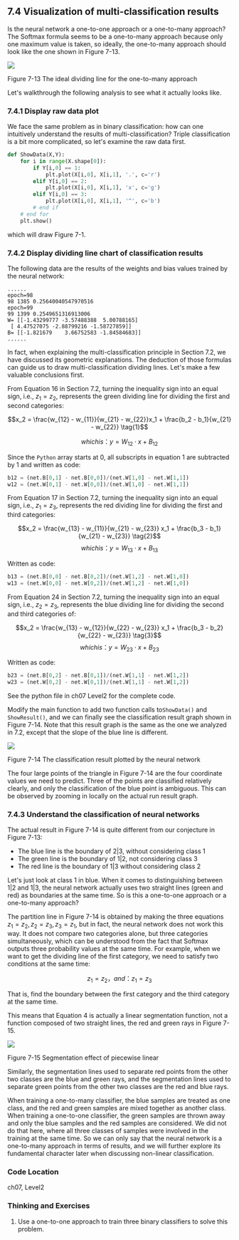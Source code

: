 <!--Copyright © Microsoft Corporation. All rights reserved.
  适用于[License](https://github.com/Microsoft/ai-edu/blob/master/LICENSE.md)版权许可-->
  
## 7.4 Visualization of multi-classification results

Is the neural network a one-to-one approach or a one-to-many approach? The Softmax formula seems to be a one-to-many approach because only one maximum value is taken, so ideally, the one-to-many approach should look like the one shown in Figure 7-13.

![](https://aiedugithub4a2.blob.core.windows.net/a2-images/Images/7/OneVsOthers.png)

Figure 7-13 The ideal dividing line for the one-to-many approach

Let's walkthrough the following analysis to see what it actually looks like.

### 7.4.1 Display raw data plot

We face the same problem as in binary classification: how can one intuitively understand the results of multi-classification? Triple classification is a bit more complicated, so let's examine the raw data first.

```Python
def ShowData(X,Y):
    for i in range(X.shape[0]):
        if Y[i,0] == 1:
            plt.plot(X[i,0], X[i,1], '.', c='r')
        elif Y[i,0] == 2:
            plt.plot(X[i,0], X[i,1], 'x', c='g')
        elif Y[i,0] == 3:
            plt.plot(X[i,0], X[i,1], '^', c='b')
        # end if
    # end for
    plt.show()
```

which will draw Figure 7-1.

### 7.4.2 Display dividing line chart of classification results

The following data are the results of the weights and bias values trained by the neural network:

```
......
epoch=98
98 1385 0.25640040547970516
epoch=99
99 1399 0.2549651316913006
W= [[-1.43299777 -3.57488388  5.00788165]
 [ 4.47527075 -2.88799216 -1.58727859]]
B= [[-1.821679    3.66752583 -1.84584683]]
......
```

In fact, when explaining the multi-classification principle in Section 7.2, we have discussed its geometric explanations. The deduction of those formulas can guide us to draw multi-classification dividing lines. Let's make a few valuable conclusions first.

From Equation 16 in Section 7.2, turning the inequality sign into an equal sign, i.e., $z_1=z_2$, represents the green dividing line for dividing the first and second categories:

$$x_2 = \frac{w_{12} - w_{11}}{w_{21} - w_{22}}x_1 + \frac{b_2 - b_1}{w_{21} - w_{22}} \tag{1}$$

$$which is：y = W_{12} \cdot x + B_{12}$$

Since the `Python` array starts at 0, all subscripts in equation 1 are subtracted by 1 and written as code:

```Python
b12 = (net.B[0,1] - net.B[0,0])/(net.W[1,0] - net.W[1,1])
w12 = (net.W[0,1] - net.W[0,0])/(net.W[1,0] - net.W[1,1])
```

From Equation 17 in Section 7.2, turning the inequality sign into an equal sign, i.e., $z_1=z_3$, represents the red dividing line for dividing the first and third categories:

$$x_2 = \frac{w_{13} - w_{11}}{w_{21} - w_{23}} x_1 + \frac{b_3 - b_1}{w_{21} - w_{23}} \tag{2}$$
$$which is：y = W_{13} \cdot x + B_{13}$$

Written as code:

```Python
b13 = (net.B[0,0] - net.B[0,2])/(net.W[1,2] - net.W[1,0])
w13 = (net.W[0,0] - net.W[0,2])/(net.W[1,2] - net.W[1,0])
```

From Equation 24 in Section 7.2, turning the inequality sign into an equal sign, i.e., $z_2=z_3$, represents the blue dividing line for dividing the second and third categories of:

$$x_2 = \frac{w_{13} - w_{12}}{w_{22} - w_{23}} x_1 + \frac{b_3 - b_2}{w_{22} - w_{23}} \tag{3}$$
$$which is：y = W_{23} \cdot x + B_{23}$$

Written as code:

```Python
b23 = (net.B[0,2] - net.B[0,1])/(net.W[1,1] - net.W[1,2])
w23 = (net.W[0,2] - net.W[0,1])/(net.W[1,1] - net.W[1,2])
```

See the python file in ch07 Level2 for the complete code.

Modify the main function to add two function calls to`ShowData()` and `ShowResult()`, and we can finally see the classification result graph shown in Figure 7-14. Note that this result graph is the same as the one we analyzed in 7.2, except that the slope of the blue line is different.

![](https://aiedugithub4a2.blob.core.windows.net/a2-images/Images/7/result.png)

Figure 7-14 The classification result plotted by the neural network

The four large points of the triangle in Figure 7-14 are the four coordinate values we need to predict. Three of the points are classified relatively clearly, and only the classification of the blue point is ambiguous. This can be observed by zooming in locally on the actual run result graph.

### 7.4.3 Understand the classification of neural networks

The actual result in Figure 7-14 is quite different from our conjecture in Figure 7-13:

- The blue line is the boundary of 2|3, without considering class 1
- The green line is the boundary of 1|2, not considering class 3
- The red line is the boundary of 1|3 without considering class 2

Let's just look at class 1 in blue. When it comes to distinguishing between 1|2 and 1|3, the neural network actually uses two straight lines (green and red) as boundaries at the same time. So is this a one-to-one approach or a one-to-many approach?

The partition line in Figure 7-14 is obtained by making the three equations $z_1=z_2, z_2=z_3, z_3=z_1$, but in fact, the neural network does not work this way. It does not compare two categories alone, but three categories simultaneously, which can be understood from the fact that Softmax outputs three probability values at the same time. For example, when we want to get the dividing line of the first category, we need to satisfy two conditions at the same time:

$$z_1=z_2，and：z_1=z_3 \tag{4}$$

That is, find the boundary between the first category and the third category at the same time.

This means that Equation 4 is actually a linear segmentation function, not a function composed of two straight lines, the red and green rays in Figure 7-15.

![](https://aiedugithub4a2.blob.core.windows.net/a2-images/Images/7/multiple_result_true.png)

Figure 7-15 Segmentation effect of piecewise linear

Similarly, the segmentation lines used to separate red points from the other two classes are the blue and green rays, and the segmentation lines used to separate green points from the other two classes are the red and blue rays.

When training a one-to-many classifier, the blue samples are treated as one class, and the red and green samples are mixed together as another class. When training a one-to-one classifier, the green samples are thrown away and only the blue samples and the red samples are considered. We did not do that here, where all three classes of samples were involved in the training at the same time. So we can only say that the neural network is a one-to-many approach in terms of results, and we will further explore its fundamental character later when discussing non-linear classification.

### Code Location

ch07, Level2

### Thinking and Exercises

1. Use a one-to-one approach to train three binary classifiers to solve this problem.


